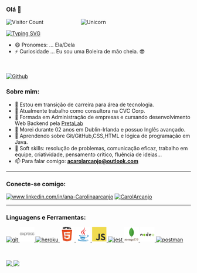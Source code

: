 ### Olá 👋

<img align="right" width=300px alt="Unicorn" src="https://media.giphy.com/media/3ohs4BSacFKI7A717y/giphy.gif" />


![Visitor Count](https://profile-counter.glitch.me/{CarolArcanjo}/count.svg)

[![Typing SVG](https://readme-typing-svg.herokuapp.com?font=Architects+Daughter&color=7AF79A&size=30&lines=Bem+vinde!;Sou+a+Carol!;Desenvolvedora+Backend...;Moro+em+Paraí-RS)](https://git.io/typing-svg)



- 😄 Pronomes: ... Ela/Dela
- ⚡ Curiosidade ... Eu sou uma Boleira de mão cheia. 😎 

<br>

[![Github](https://img.shields.io/github/followers/CarolArcanjo?label=Follow&style=social)](https://github.com/CarolArcanjo)


<h3> Sobre mim: </h3>

- 💖 Estou em transição de carreira para área de tecnologia.
- 🔭 Atualmente trabalho como consultora na CVC Corp.
- 📰 Formada em Administração de empresas e cursando desenvolvimento Web Backend pela [PretaLab](https://pretalab.com/) 
- 🌱 Morei durante 02 anos em Dublin-Irlanda e possuo Inglês avançado.
- 👯 Aprendendo sobre Git/GitHub,CSS,HTML e lógica de programação em Java.
- 💬 Soft skills: resolução de problemas, comunicação eficaz, trabalho em equipe, criatividade, pensamento crítico, fluência de ideias...
- 📫 Para falar comigo: <strong>acarolarcanjo@outlook.com</strong></li>  </ul>

<!-- CONNECTION -->
<hr>      
<h3 align=>Conecte-se comigo:</h3>
<p align=>

<a href="https://www.linkedin.com/in/ana-Carolinaarcanjo/" target="_blank"><img align="" src="https://raw.githubusercontent.com/rahuldkjain/github-profile-readme-generator/master/src/images/icons/Social/linked-in-alt.svg" alt="www.linkedin.com/in/ana-Carolinaarcanjo" height="30" width="40" /></a>
<a href="https://instagram.com/Carolinaarcanjo" target="blank"><img align="" src="https://raw.githubusercontent.com/rahuldkjain/github-profile-readme-generator/master/src/images/icons/Social/instagram.svg" alt="CarolArcanjo" height="30" width="40" /></a>
</p>


<!--  -->
<hr>
<h3 align=>Linguagens e Ferramentas:</h3>
<p align=>  
  <a href="https://git-scm.com/" target="_blank"> <img src="https://www.vectorlogo.zone/logos/git-scm/git-scm-icon.svg" alt="git" width="40" height="40"/> </a> 
  <a href="https://expressjs.com" target="_blank"> <img src="https://raw.githubusercontent.com/devicons/devicon/master/icons/express/express-original-wordmark.svg" alt="express" width="40" height="40"/> </a>
  <a href="https://heroku.com" target="_blank"> <img src="https://www.vectorlogo.zone/logos/heroku/heroku-icon.svg" alt="heroku" width="40" height="40"/> </a> 
  <a href="https://www.w3.org/html/" target="_blank"> <img src="https://raw.githubusercontent.com/devicons/devicon/master/icons/html5/html5-original-wordmark.svg" alt="html5" width="40" height="40"/> </a> 
   <a href="https://www.java.com" target="_blank"> <img src="https://raw.githubusercontent.com/devicons/devicon/master/icons/java/java-original.svg" alt="java" width="40" height="40"/> </a>
  <a href="https://developer.mozilla.org/en-US/docs/Web/JavaScript" target="_blank"> <img src="https://raw.githubusercontent.com/devicons/devicon/master/icons/javascript/javascript-original.svg" alt="javascript" width="40" height="40"/> </a>
  <a href="https://jestjs.io" target="_blank"> <img src="https://www.vectorlogo.zone/logos/jestjsio/jestjsio-icon.svg" alt="jest" width="40" height="40"/> </a>
  <a href="https://www.mongodb.com/" target="_blank"> <img src="https://raw.githubusercontent.com/devicons/devicon/master/icons/mongodb/mongodb-original-wordmark.svg" alt="mongodb" width="40" height="40"/> </a>
    <a href="https://nodejs.org" target="_blank"> <img src="https://raw.githubusercontent.com/devicons/devicon/master/icons/nodejs/nodejs-original-wordmark.svg" alt="nodejs" width="40" height="40"/> </a> 
    <a href="https://postman.com" target="_blank"> <img src="https://www.vectorlogo.zone/logos/getpostman/getpostman-icon.svg" alt="postman" width="40" height="40"/> </a> 
 </p>  

<br>

<br>

<div>
  <a href="https://beacons.ai/CarolArcanjo">
  <img height="180em" src="https://github-readme-stats.vercel.app/api?username=CarolArcanjo&show_icons=true&theme=dark&include_all_commits=true&count_private=true"/>
  <img height="180em" src="https://github-readme-stats.vercel.app/api/top-langs/?username=CarolArcanjo&layout=compact&langs_count=16&theme=dark"/>
</div>
  
